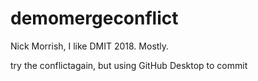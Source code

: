 # demomergeconflict

Nick Morrish, I like DMIT 2018. Mostly.

try the conflictagain, but using GitHub Desktop to commit